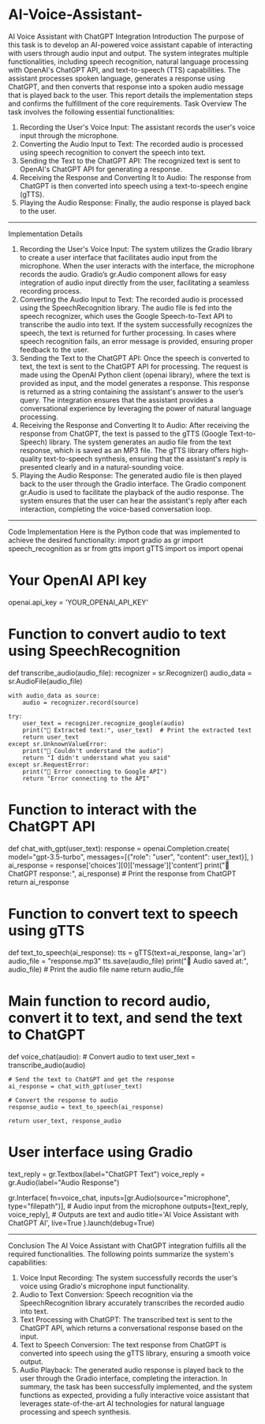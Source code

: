 # AI-Voice-Assistant-

AI Voice Assistant with ChatGPT Integration
Introduction
The purpose of this task is to develop an AI-powered voice assistant capable of interacting with users through audio input and output. The system integrates multiple functionalities, including speech recognition, natural language processing with OpenAI's ChatGPT API, and text-to-speech (TTS) capabilities. The assistant processes spoken language, generates a response using ChatGPT, and then converts that response into a spoken audio message that is played back to the user. This report details the implementation steps and confirms the fulfillment of the core requirements.
Task Overview
The task involves the following essential functionalities:
1.	Recording the User's Voice Input: The assistant records the user's voice input through the microphone.
2.	Converting the Audio Input to Text: The recorded audio is processed using speech recognition to convert the speech into text.
3.	Sending the Text to the ChatGPT API: The recognized text is sent to OpenAI's ChatGPT API for generating a response.
4.	Receiving the Response and Converting It to Audio: The response from ChatGPT is then converted into speech using a text-to-speech engine (gTTS).
5.	Playing the Audio Response: Finally, the audio response is played back to the user.
________________________________________
Implementation Details
1.	Recording the User's Voice Input: The system utilizes the Gradio library to create a user interface that facilitates audio input from the microphone. When the user interacts with the interface, the microphone records the audio. Gradio’s gr.Audio component allows for easy integration of audio input directly from the user, facilitating a seamless recording process.
2.	Converting the Audio Input to Text: The recorded audio is processed using the SpeechRecognition library. The audio file is fed into the speech recognizer, which uses the Google Speech-to-Text API to transcribe the audio into text. If the system successfully recognizes the speech, the text is returned for further processing. In cases where speech recognition fails, an error message is provided, ensuring proper feedback to the user.
3.	Sending the Text to the ChatGPT API: Once the speech is converted to text, the text is sent to the ChatGPT API for processing. The request is made using the OpenAI Python client (openai library), where the text is provided as input, and the model generates a response. This response is returned as a string containing the assistant's answer to the user’s query. The integration ensures that the assistant provides a conversational experience by leveraging the power of natural language processing.
4.	Receiving the Response and Converting It to Audio: After receiving the response from ChatGPT, the text is passed to the gTTS (Google Text-to-Speech) library. The system generates an audio file from the text response, which is saved as an MP3 file. The gTTS library offers high-quality text-to-speech synthesis, ensuring that the assistant's reply is presented clearly and in a natural-sounding voice.
5.	Playing the Audio Response: The generated audio file is then played back to the user through the Gradio interface. The Gradio component gr.Audio is used to facilitate the playback of the audio response. The system ensures that the user can hear the assistant's reply after each interaction, completing the voice-based conversation loop.
________________________________________
Code Implementation
Here is the Python code that was implemented to achieve the desired functionality:
import gradio as gr
import speech_recognition as sr
from gtts import gTTS
import os
import openai

# Your OpenAI API key
openai.api_key = 'YOUR_OPENAI_API_KEY'

# Function to convert audio to text using SpeechRecognition
def transcribe_audio(audio_file):
    recognizer = sr.Recognizer()
    audio_data = sr.AudioFile(audio_file)
    
    with audio_data as source:
        audio = recognizer.record(source)
        
    try:
        user_text = recognizer.recognize_google(audio)
        print("🔹 Extracted text:", user_text)  # Print the extracted text
        return user_text
    except sr.UnknownValueError:
        print("🔹 Couldn't understand the audio")
        return "I didn't understand what you said"
    except sr.RequestError:
        print("🔹 Error connecting to Google API")
        return "Error connecting to the API"

# Function to interact with the ChatGPT API
def chat_with_gpt(user_text):
    response = openai.Completion.create(
        model="gpt-3.5-turbo",
        messages=[{"role": "user", "content": user_text}],
    )
    ai_response = response['choices'][0]['message']['content']
    print("🔹 ChatGPT response:", ai_response)  # Print the response from ChatGPT
    return ai_response

# Function to convert text to speech using gTTS
def text_to_speech(ai_response):
    tts = gTTS(text=ai_response, lang='ar')
    audio_file = "response.mp3"
    tts.save(audio_file)
    print("🔹 Audio saved at:", audio_file)  # Print the audio file name
    return audio_file

# Main function to record audio, convert it to text, and send the text to ChatGPT
def voice_chat(audio):
    # Convert audio to text
    user_text = transcribe_audio(audio)
    
    # Send the text to ChatGPT and get the response
    ai_response = chat_with_gpt(user_text)
    
    # Convert the response to audio
    response_audio = text_to_speech(ai_response)
    
    return user_text, response_audio

# User interface using Gradio
text_reply = gr.Textbox(label="ChatGPT Text")
voice_reply = gr.Audio(label="Audio Response")

gr.Interface(
    fn=voice_chat,
    inputs=[gr.Audio(source="microphone", type="filepath")],  # Audio input from the microphone
    outputs=[text_reply, voice_reply],  # Outputs are text and audio
    title='AI Voice Assistant with ChatGPT AI',
    live=True
).launch(debug=True)
________________________________________
Conclusion
The AI Voice Assistant with ChatGPT integration fulfills all the required functionalities. The following points summarize the system's capabilities:
1.	Voice Input Recording: The system successfully records the user's voice using Gradio's microphone input functionality.
2.	Audio to Text Conversion: Speech recognition via the SpeechRecognition library accurately transcribes the recorded audio into text.
3.	Text Processing with ChatGPT: The transcribed text is sent to the ChatGPT API, which returns a conversational response based on the input.
4.	Text to Speech Conversion: The text response from ChatGPT is converted into speech using the gTTS library, ensuring a smooth voice output.
5.	Audio Playback: The generated audio response is played back to the user through the Gradio interface, completing the interaction.
In summary, the task has been successfully implemented, and the system functions as expected, providing a fully interactive voice assistant that leverages state-of-the-art AI technologies for natural language processing and speech synthesis.

